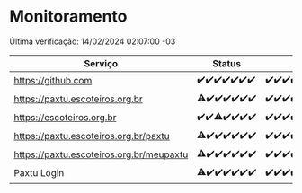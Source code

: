 # Monitoramento

Última verificação: 14/02/2024 02:07:00 -03

|Serviço|Status|Últimas 24h|
|---|---|---|
|https://github.com|<span title="2024-02-07: OK=24">✔️</span><span title="2024-02-08: OK=24">✔️</span><span title="2024-02-09: OK=24">✔️</span><span title="2024-02-10: OK=24">✔️</span><span title="2024-02-11: OK=24">✔️</span><span title="2024-02-12: OK=24">✔️</span><span title="2024-02-13: OK=6">✔️</span>|<span title="13/02/2024 03:08:00 -03 : 200">✔️</span><span title="13/02/2024 04:06:00 -03 : 200">✔️</span><span title="13/02/2024 05:09:00 -03 : 200">✔️</span><span title="13/02/2024 06:06:00 -03 : 200">✔️</span><span title="13/02/2024 07:06:00 -03 : 200">✔️</span><span title="13/02/2024 08:07:00 -03 : 200">✔️</span><span title="13/02/2024 09:10:00 -03 : 200">✔️</span><span title="13/02/2024 10:04:00 -03 : 200">✔️</span><span title="13/02/2024 11:06:00 -03 : 200">✔️</span><span title="13/02/2024 12:04:00 -03 : 200">✔️</span><span title="13/02/2024 13:08:00 -03 : 200">✔️</span><span title="13/02/2024 14:04:00 -03 : 200">✔️</span><span title="13/02/2024 15:08:00 -03 : 200">✔️</span><span title="13/02/2024 16:02:00 -03 : 200">✔️</span><span title="13/02/2024 17:06:00 -03 : 200">✔️</span><span title="13/02/2024 18:04:00 -03 : 200">✔️</span><span title="13/02/2024 19:07:00 -03 : 200">✔️</span><span title="13/02/2024 20:04:00 -03 : 200">✔️</span><span title="13/02/2024 21:29:00 -03 : 200">✔️</span><span title="13/02/2024 22:39:00 -03 : 200">✔️</span><span title="13/02/2024 23:13:00 -03 : 200">✔️</span><span title="14/02/2024 00:06:00 -03 : 200">✔️</span><span title="14/02/2024 01:07:00 -03 : 200">✔️</span><span title="14/02/2024 02:07:00 -03 : 200">✔️</span>|
|https://paxtu.escoteiros.org.br|<span title="2024-02-07: OK=23, Falhas=1">⚠️</span><span title="2024-02-08: OK=24">✔️</span><span title="2024-02-09: OK=24">✔️</span><span title="2024-02-10: OK=24">✔️</span><span title="2024-02-11: OK=24">✔️</span><span title="2024-02-12: OK=24">✔️</span><span title="2024-02-13: OK=6">✔️</span>|<span title="13/02/2024 03:08:00 -03 : 200">✔️</span><span title="13/02/2024 04:06:00 -03 : 200">✔️</span><span title="13/02/2024 05:09:00 -03 : 200">✔️</span><span title="13/02/2024 06:06:00 -03 : 200">✔️</span><span title="13/02/2024 07:06:00 -03 : 200">✔️</span><span title="13/02/2024 08:07:00 -03 : 200">✔️</span><span title="13/02/2024 09:10:00 -03 : 200">✔️</span><span title="13/02/2024 10:04:00 -03 : 200">✔️</span><span title="13/02/2024 11:06:00 -03 : 200">✔️</span><span title="13/02/2024 12:04:00 -03 : 200">✔️</span><span title="13/02/2024 13:08:00 -03 : 200">✔️</span><span title="13/02/2024 14:04:00 -03 : 200">✔️</span><span title="13/02/2024 15:08:00 -03 : 200">✔️</span><span title="13/02/2024 16:02:00 -03 : 200">✔️</span><span title="13/02/2024 17:06:00 -03 : 200">✔️</span><span title="13/02/2024 18:04:00 -03 : 200">✔️</span><span title="13/02/2024 19:07:00 -03 : 200">✔️</span><span title="13/02/2024 20:04:00 -03 : 200">✔️</span><span title="13/02/2024 21:29:00 -03 : 200">✔️</span><span title="13/02/2024 22:39:00 -03 : 200">✔️</span><span title="13/02/2024 23:13:00 -03 : 200">✔️</span><span title="14/02/2024 00:06:00 -03 : 200">✔️</span><span title="14/02/2024 01:07:00 -03 : 200">✔️</span><span title="14/02/2024 02:07:00 -03 : 200">✔️</span>|
|https://escoteiros.org.br|<span title="2024-02-07: OK=24">✔️</span><span title="2024-02-08: OK=24">✔️</span><span title="2024-02-09: OK=23, Falhas=1">⚠️</span><span title="2024-02-10: OK=24">✔️</span><span title="2024-02-11: OK=24">✔️</span><span title="2024-02-12: OK=24">✔️</span><span title="2024-02-13: OK=6">✔️</span>|<span title="13/02/2024 03:08:00 -03 : 200">✔️</span><span title="13/02/2024 04:06:00 -03 : 200">✔️</span><span title="13/02/2024 05:09:00 -03 : 200">✔️</span><span title="13/02/2024 06:06:00 -03 : 200">✔️</span><span title="13/02/2024 07:06:00 -03 : 200">✔️</span><span title="13/02/2024 08:07:00 -03 : 200">✔️</span><span title="13/02/2024 09:10:00 -03 : 200">✔️</span><span title="13/02/2024 10:04:00 -03 : 200">✔️</span><span title="13/02/2024 11:06:00 -03 : 200">✔️</span><span title="13/02/2024 12:04:00 -03 : 200">✔️</span><span title="13/02/2024 13:08:00 -03 : 200">✔️</span><span title="13/02/2024 14:04:00 -03 : 200">✔️</span><span title="13/02/2024 15:08:00 -03 : 200">✔️</span><span title="13/02/2024 16:02:00 -03 : 200">✔️</span><span title="13/02/2024 17:06:00 -03 : 200">✔️</span><span title="13/02/2024 18:04:00 -03 : 200">✔️</span><span title="13/02/2024 19:07:00 -03 : 200">✔️</span><span title="13/02/2024 20:04:00 -03 : 200">✔️</span><span title="13/02/2024 21:29:00 -03 : 200">✔️</span><span title="13/02/2024 22:39:00 -03 : 200">✔️</span><span title="13/02/2024 23:13:00 -03 : 200">✔️</span><span title="14/02/2024 00:06:00 -03 : 0">❌</span><span title="14/02/2024 01:07:00 -03 : 200">✔️</span><span title="14/02/2024 02:07:00 -03 : 200">✔️</span>|
|https://paxtu.escoteiros.org.br/paxtu|<span title="2024-02-07: OK=23, Falhas=1">⚠️</span><span title="2024-02-08: OK=24">✔️</span><span title="2024-02-09: OK=24">✔️</span><span title="2024-02-10: OK=24">✔️</span><span title="2024-02-11: OK=24">✔️</span><span title="2024-02-12: OK=24">✔️</span><span title="2024-02-13: OK=6">✔️</span>|<span title="13/02/2024 03:08:00 -03 : 200">✔️</span><span title="13/02/2024 04:06:00 -03 : 200">✔️</span><span title="13/02/2024 05:09:00 -03 : 200">✔️</span><span title="13/02/2024 06:06:00 -03 : 200">✔️</span><span title="13/02/2024 07:06:00 -03 : 200">✔️</span><span title="13/02/2024 08:07:00 -03 : 200">✔️</span><span title="13/02/2024 09:10:00 -03 : 200">✔️</span><span title="13/02/2024 10:04:00 -03 : 200">✔️</span><span title="13/02/2024 11:06:00 -03 : 200">✔️</span><span title="13/02/2024 12:04:00 -03 : 200">✔️</span><span title="13/02/2024 13:08:00 -03 : 200">✔️</span><span title="13/02/2024 14:04:00 -03 : 200">✔️</span><span title="13/02/2024 15:08:00 -03 : 200">✔️</span><span title="13/02/2024 16:02:00 -03 : 200">✔️</span><span title="13/02/2024 17:06:00 -03 : 200">✔️</span><span title="13/02/2024 18:04:00 -03 : 200">✔️</span><span title="13/02/2024 19:07:00 -03 : 200">✔️</span><span title="13/02/2024 20:04:00 -03 : 200">✔️</span><span title="13/02/2024 21:29:00 -03 : 200">✔️</span><span title="13/02/2024 22:39:00 -03 : 200">✔️</span><span title="13/02/2024 23:13:00 -03 : 200">✔️</span><span title="14/02/2024 00:06:00 -03 : 200">✔️</span><span title="14/02/2024 01:07:00 -03 : 200">✔️</span><span title="14/02/2024 02:07:00 -03 : 200">✔️</span>|
|https://paxtu.escoteiros.org.br/meupaxtu|<span title="2024-02-07: OK=23, Falhas=1">⚠️</span><span title="2024-02-08: OK=24">✔️</span><span title="2024-02-09: OK=24">✔️</span><span title="2024-02-10: OK=24">✔️</span><span title="2024-02-11: OK=24">✔️</span><span title="2024-02-12: OK=24">✔️</span><span title="2024-02-13: OK=6">✔️</span>|<span title="13/02/2024 03:08:00 -03 : 200">✔️</span><span title="13/02/2024 04:06:00 -03 : 200">✔️</span><span title="13/02/2024 05:09:00 -03 : 200">✔️</span><span title="13/02/2024 06:06:00 -03 : 200">✔️</span><span title="13/02/2024 07:06:00 -03 : 200">✔️</span><span title="13/02/2024 08:07:00 -03 : 200">✔️</span><span title="13/02/2024 09:10:00 -03 : 200">✔️</span><span title="13/02/2024 10:04:00 -03 : 200">✔️</span><span title="13/02/2024 11:06:00 -03 : 200">✔️</span><span title="13/02/2024 12:04:00 -03 : 200">✔️</span><span title="13/02/2024 13:08:00 -03 : 200">✔️</span><span title="13/02/2024 14:04:00 -03 : 200">✔️</span><span title="13/02/2024 15:08:00 -03 : 200">✔️</span><span title="13/02/2024 16:02:00 -03 : 200">✔️</span><span title="13/02/2024 17:06:00 -03 : 200">✔️</span><span title="13/02/2024 18:04:00 -03 : 200">✔️</span><span title="13/02/2024 19:07:00 -03 : 200">✔️</span><span title="13/02/2024 20:04:00 -03 : 200">✔️</span><span title="13/02/2024 21:29:00 -03 : 200">✔️</span><span title="13/02/2024 22:39:00 -03 : 200">✔️</span><span title="13/02/2024 23:13:00 -03 : 200">✔️</span><span title="14/02/2024 00:07:00 -03 : 200">✔️</span><span title="14/02/2024 01:07:00 -03 : 200">✔️</span><span title="14/02/2024 02:07:00 -03 : 200">✔️</span>|
|Paxtu Login|<span title="2024-02-07: OK=23, Falhas=1">⚠️</span><span title="2024-02-08: OK=24">✔️</span><span title="2024-02-09: OK=24">✔️</span><span title="2024-02-10: OK=24">✔️</span><span title="2024-02-11: OK=24">✔️</span><span title="2024-02-12: OK=24">✔️</span><span title="2024-02-13: OK=6">✔️</span>|<span title="13/02/2024 03:08:00 -03 : 200">✔️</span><span title="13/02/2024 04:06:00 -03 : 200">✔️</span><span title="13/02/2024 05:09:00 -03 : 200">✔️</span><span title="13/02/2024 06:06:00 -03 : 200">✔️</span><span title="13/02/2024 07:06:00 -03 : 200">✔️</span><span title="13/02/2024 08:07:00 -03 : 200">✔️</span><span title="13/02/2024 09:10:00 -03 : 200">✔️</span><span title="13/02/2024 10:04:00 -03 : 200">✔️</span><span title="13/02/2024 11:06:00 -03 : 200">✔️</span><span title="13/02/2024 12:04:00 -03 : 200">✔️</span><span title="13/02/2024 13:08:00 -03 : 200">✔️</span><span title="13/02/2024 14:04:00 -03 : 200">✔️</span><span title="13/02/2024 15:08:00 -03 : 200">✔️</span><span title="13/02/2024 16:02:00 -03 : 200">✔️</span><span title="13/02/2024 17:06:00 -03 : 200">✔️</span><span title="13/02/2024 18:04:00 -03 : 200">✔️</span><span title="13/02/2024 19:07:00 -03 : 200">✔️</span><span title="13/02/2024 20:04:00 -03 : 200">✔️</span><span title="13/02/2024 21:29:00 -03 : 200">✔️</span><span title="13/02/2024 22:39:00 -03 : 200">✔️</span><span title="13/02/2024 23:13:00 -03 : 200">✔️</span><span title="14/02/2024 00:07:00 -03 : 200">✔️</span><span title="14/02/2024 01:07:00 -03 : 200">✔️</span><span title="14/02/2024 02:07:00 -03 : 200">✔️</span>|
